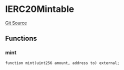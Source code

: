 # IERC20Mintable
[Git Source](https://github.com/lumen-limitless/staking-example-contracts/blob/017a93bd48a62b826e2061f0b36575dedc9d4786/src/StakingRewards.sol)


## Functions
### mint


```solidity
function mint(uint256 amount, address to) external;
```

